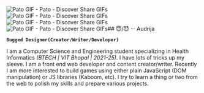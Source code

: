 ![Pato GIF - Pato - Discover   Share GIFs](https://github.com/user-attachments/assets/6e5315d8-e942-4f29-9dfb-f5e6281f6082)![Pato GIF - Pato - Discover   Share GIFs](https://github.com/user-attachments/assets/6e5315d8-e942-4f29-9dfb-f5e6281f6082)![Pato GIF - Pato - Discover   Share GIFs](https://github.com/user-attachments/assets/9beafcc3-3272-4510-b2ef-6e2fcecda8e7)![Pato GIF - Pato - Discover   Share GIFs](https://github.com/user-attachments/assets/9beafcc3-3272-4510-b2ef-6e2fcecda8e7)## 😇/😈 ··· Audrija

**`Bugged Designer(Creator/Writer/Developer)`**

I am a Computer Science and Engineering student specializing in Health Informatics _(BTECH | VIT Bhopal | 2021-25)_. I have lots of tricks up my sleeve. I am a front end web developer and content creator/writer. Recently I am more interested to build games using either plain JavaScript (DOM manipulation) or JS libraries (Kaboom, etc). I try to learn a thing or two from the web to polish my skills and prepare various projects.



<!--
**Audi9602/Audi9602** is a ✨ _special_ ✨ repository because its `README.md` (this file) appears on your GitHub profile.

Here are some ideas to get you started:

- 🔭 I’m currently working on ...
- 🌱 I’m currently learning ...
- 👯 I’m looking to collaborate on ...
- 🤔 I’m looking for help with ...
- 💬 Ask me about ...
- 📫 How to reach me: ...
- 😄 Pronouns: ...
- ⚡ Fun fact: ...
-->
